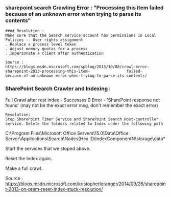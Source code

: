 ### sharepoint search Crawling Error : "Processing this item failed because of an unknown error when trying to parse its contents"

    #### Resolution :
    Make sure that the Search service account has permissions in Local Policies -- User rights assignment
    . Replace a process level token
    . Adjust memory quotas for a process
    . Impersonate a client after authentication

    Source :    
    https://blogs.msdn.microsoft.com/spblog/2013/10/08/crawl-error-sharepoint-2013-processing-this-item-                failed-    because-of-an-unknown-error-when-trying-to-parse-its-contents/

### SharePoint Search Crawler and Indexing : 
Full Crawl after rest index - Successes 0
                                                 Error - 'SharePoint response not found' (may not be the exact error msg, don't remember the exact error)

    Resolution:
    Stop SharePoint Timer Service and SharePoint Search Host-controller service. Delete the folders related to Index under the following path

C:\Program Files\Microsoft Office Servers\15.0\Data\Office Server\Applications\Search\Nodes\[Hex ID\IndexComponentN\storage\data\*

Start the services that we stoped above.

Reset the Index again.

Make a full crawl.

Source : https://blogs.msdn.microsoft.com/kristopherloranger/2014/09/26/sharepoint-2013-on-prem-reset-index-stuck-resolution/
